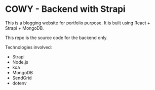 # COWY - Backend with Strapi

This is a blogging website for portfolio purpose. It is built using React + Strapi + MongoDB.

This repo is the source code for the backend only.

Technologies involved:

- Strapi
- Node.js
- koa
- MongoDB
- SendGrid
- dotenv
